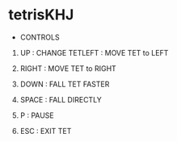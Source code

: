 # tetrisKHJ


- CONTROLS

1. UP : CHANGE TETLEFT : MOVE TET to LEFT
2. RIGHT : MOVE TET to RIGHT
3. DOWN : FALL TET FASTER

4. SPACE : FALL DIRECTLY
5. P : PAUSE
6. ESC : EXIT TET
